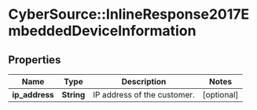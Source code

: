 # CyberSource::InlineResponse2017EmbeddedDeviceInformation

## Properties
Name | Type | Description | Notes
------------ | ------------- | ------------- | -------------
**ip_address** | **String** | IP address of the customer. | [optional] 


